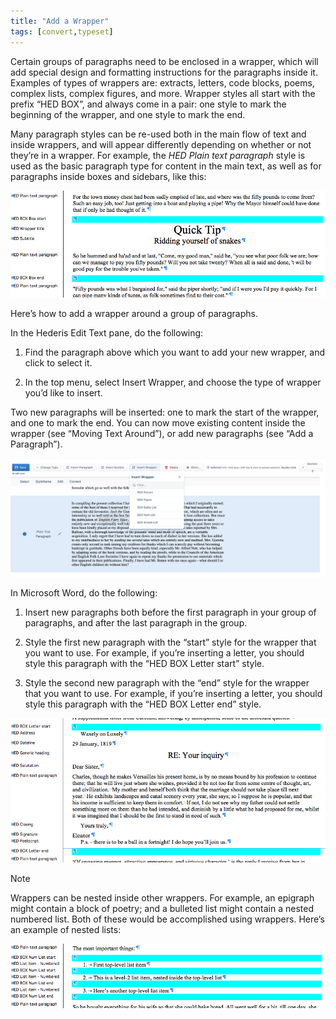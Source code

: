 ```yaml
---
title: "Add a Wrapper"
tags: [convert,typeset]
---
```

 
<html><body><section data-type="chapter" class="hsecchapter" data-hederis-type="hsecchapter" id="add-a-wrapper" data-pi-attrs="id: add-a-wrapper; data-tags: convert,typeset;" role="doc-chapter" data-tags="convert,typeset" data-author-name=" " data-book-title=" " title="Add a Wrapper"><p class="hblkp" data-hederis-type="hblkp" id="pJ1510U3B">Certain groups of paragraphs need to be enclosed in a wrapper, which will add special design and formatting instructions for the paragraphs inside it. Examples of types of wrappers are: extracts, letters, code blocks, poems, complex lists, complex figures, and more. Wrapper styles all start with the prefix &#8220;HED BOX&#8221;, and always come in a pair: one style to mark the beginning of the wrapper, and one style to mark the end.</p><p class="hblkp" data-hederis-type="hblkp" id="p3scPrIMf">Many paragraph styles can be re-used both in the main flow of text and inside wrappers, and will appear differently depending on whether or not they&#8217;re in a wrapper. For example, the <em data-hederis-type="hspanem" id="pncrwz28z">HED Plain text paragraph</em> style is used as the basic paragraph type for content in the main text, as well as for paragraphs inside boxes and sidebars, like this:</p><img data-hederis-type="hblkimg" class="hblkimg" id="ppKh1nJ5z" src="/images/wrapper1.png" data-img-src="/images/wrapper1.png"/><p class="hblkp" data-hederis-type="hblkp" id="pII4hnypS">Here&#8217;s how to add a wrapper around a group of paragraphs.</p><p class="hblkp" data-hederis-type="hblkp" id="pjSsZCYNz">In the Hederis Edit Text pane, do the following:</p><ol class="hwprnumlist" data-hederis-type="hwprnumlist" id="pPJB3VH7e"><li class="hblkoli" data-hederis-type="hblkoli" id="liEDoBZCze"><p class="hblkoli" data-hederis-type="hblklip" id="p8UFRntVm">Find the paragraph above which you want to add your new wrapper, and click to select it.</p></li><li class="hblkoli" data-hederis-type="hblkoli" id="lith7CCu3S"><p class="hblkoli" data-hederis-type="hblklip" id="ptyVho1Gu">In the top menu, select Insert Wrapper, and choose the type of wrapper you&#8217;d like to insert.</p></li></ol><p class="hblkp" data-hederis-type="hblkp" id="p5rGfsm1n">Two new paragraphs will be inserted: one to mark the start of the wrapper, and one to mark the end. You can now move existing content inside the wrapper (see &#8220;Moving Text Around&#8221;), or add new paragraphs (see &#8220;Add a Paragraph&#8221;).</p><img data-hederis-type="hblkimg" class="hblkimg" id="pUcYIXHIp" src="/images/wrapper2.png" data-img-src="/images/wrapper2.png"/><p class="hblkp" data-hederis-type="hblkp" id="p2gBVV8fp">In Microsoft Word, do the following:</p><ol class="hwprnumlist" data-hederis-type="hwprnumlist" id="pT1MuMnE2"><li class="hblkoli" data-hederis-type="hblkoli" id="liph9hln9i"><p class="hblkoli" data-hederis-type="hblklip" id="pVrRdqUG8">Insert new paragraphs both before the first paragraph in your group of paragraphs, and after the last paragraph in the group.</p></li><li class="hblkoli" data-hederis-type="hblkoli" id="litl07nsbe"><p class="hblkoli" data-hederis-type="hblklip" id="ppUaVEY3F">Style the first new paragraph with the &#8220;start&#8221; style for the wrapper that you want to use. For example, if you&#8217;re inserting a letter, you should style this paragraph with the &#8220;HED BOX Letter start&#8221; style.</p></li><li class="hblkoli" data-hederis-type="hblkoli" id="li4qN0rMdW"><p class="hblkoli" data-hederis-type="hblklip" id="pAXQo5y3O">Style the second new paragraph with the &#8220;end&#8221; style for the wrapper that you want to use. For example, if you&#8217;re inserting a letter, you should style this paragraph with the &#8220;HED BOX Letter end&#8221; style.</p></li></ol><img data-hederis-type="hblkimg" class="hblkimg" id="pPNy9n3Bm" src="/images/letter1.png" data-img-src="/images/letter1.png"/><aside class="hwprbox box" data-hederis-type="hwprbox" id="pMDgT6yKw" data-type="sidebar"><p class="hblktype" data-hederis-type="hblktype" id="puhtBh2JG">Note</p><p class="hblkp" data-hederis-type="hblkp" id="pWF3mimwi">Wrappers can be nested inside other wrappers. For example, an epigraph might contain a block of poetry; and a bulleted list might contain a nested numbered list. Both of these would be accomplished using wrappers. Here&#8217;s an example of nested lists:</p></aside><img data-hederis-type="hblkimg" class="hblkimg" id="pDz3jGVEi" src="/images/list1.png" data-img-src="/images/list1.png"/></section></body></html>
